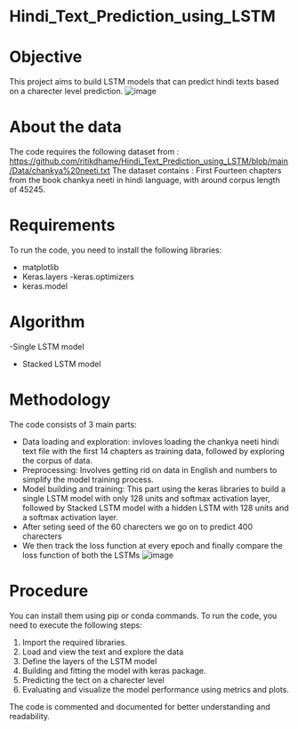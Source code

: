 # Hindi_Text_Prediction_using_LSTM

# Objective
This project aims to build LSTM models that can predict hindi texts based on a charecter level prediction.
![image](https://github.com/ritikdhame/Hindi_Text_Prediction_using_LSTM/assets/7029092/5d289623-7cc1-4f96-aa8f-5831d73f557b)

# About the data
The code requires the following dataset from : https://github.com/ritikdhame/Hindi_Text_Prediction_using_LSTM/blob/main/Data/chankya%20neeti.txt
The dataset contains : First Fourteen chapters from the book chankya neeti in hindi language, with around corpus length of 45245. 
#  Requirements
To run the code, you need to install the following libraries:
- matplotlib
- Keras.layers
-keras.optimizers 
- keras.model

# Algorithm 
-Single LSTM model 
- Stacked LSTM model
# Methodology
The code consists of 3 main parts:
- Data loading and exploration: invloves loading the chankya neeti hindi text file with the first 14 chapters as training data, followed by exploring the corpus of data.
- Preprocessing: Involves getting rid on data in English and numbers to simplify the model training process.
- Model building and training: This part using the keras libraries to build a single LSTM model with only 128 units and softmax activation layer, followed by Stacked LSTM model with a hidden LSTM with 128 units and a softmax activation layer. 
- After seting seed of the 60 charecters we go on to predict 400 charecters
- We then track the loss function at every epoch and finally compare the loss function of both the LSTMs
![image](https://github.com/ritikdhame/Hindi_Text_Prediction_using_LSTM/assets/7029092/26128c4e-f78a-475d-9690-b0629e37c222)


# Procedure
You can install them using pip or conda commands.
To run the code, you need to execute the following steps:

1. Import the required libraries.
2. Load and view the text and explore the data 
3. Define the layers of the LSTM model 
4. Building and fitting the model with keras package.
5. Predicting the tect on a charecter level
6. Evaluating and visualize the model performance using metrics and plots.

The code is commented and documented for better understanding and readability.
